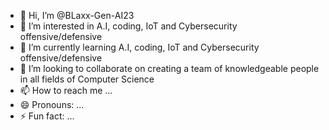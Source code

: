 - 👋 Hi, I’m @BLaxx-Gen-AI23
- 👀 I’m interested in A.I, coding, IoT and Cybersecurity offensive/defensive  
- 🌱 I’m currently learning A.I, coding, IoT and Cybersecurity offensive/defensive
- 💞️ I’m looking to collaborate on creating a team of knowledgeable people in all fields of Computer Science 
- 📫 How to reach me ...
- 😄 Pronouns: ...
- ⚡ Fun fact: ...

<!---
BLaxx-Gen-AI23/BLaxx-Gen-AI23 is a ✨ special ✨ repository because its `README.md` (this file) appears on your GitHub profile.
You can click the Preview link to take a look at your changes.
--->

